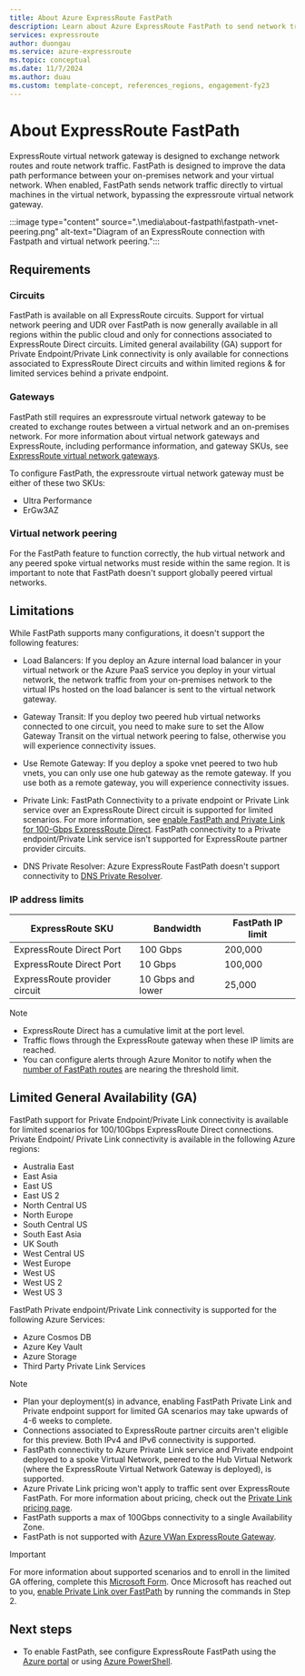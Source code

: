 ```yaml
---
title: About Azure ExpressRoute FastPath
description: Learn about Azure ExpressRoute FastPath to send network traffic by bypassing the gateway.
services: expressroute
author: duongau
ms.service: azure-expressroute
ms.topic: conceptual
ms.date: 11/7/2024
ms.author: duau
ms.custom: template-concept, references_regions, engagement-fy23
---
```

# About ExpressRoute FastPath

ExpressRoute virtual network gateway is designed to exchange network routes and route network traffic. FastPath is designed to improve the data path performance between your on-premises network and your virtual network. When enabled, FastPath sends network traffic directly to virtual machines in the virtual network, bypassing the expressroute virtual network gateway.

:::image type="content" source=".\media\about-fastpath\fastpath-vnet-peering.png" alt-text="Diagram of an ExpressRoute connection with Fastpath and virtual network peering.":::

## Requirements

### Circuits

FastPath is available on all ExpressRoute circuits. Support for virtual network peering and UDR over FastPath is now generally available in all regions within the public cloud and only for connections associated to ExpressRoute Direct circuits. Limited general availability (GA) support for Private Endpoint/Private Link connectivity is only available for connections associated to ExpressRoute Direct circuits and within limited regions & for limited services behind a private endpoint.

### Gateways

FastPath still requires an expressroute virtual network gateway to be created to exchange routes between a virtual network and an on-premises network. For more information about virtual network gateways and ExpressRoute, including performance information, and gateway SKUs, see [ExpressRoute virtual network gateways](expressroute-about-virtual-network-gateways.md).

To configure FastPath, the expressroute virtual network gateway must be either of these two SKUs:

* Ultra Performance
* ErGw3AZ

### Virtual network peering

For the FastPath feature to function correctly, the hub virtual network and any peered spoke virtual networks must reside within the same region. It is important to note that FastPath doesn't support globally peered virtual networks.

## Limitations

While FastPath supports many configurations, it doesn't support the following features:

* Load Balancers: If you deploy an Azure internal load balancer in your virtual network or the Azure PaaS service you deploy in your virtual network, the network traffic from your on-premises network to the virtual IPs hosted on the load balancer is sent to the virtual network gateway.

* Gateway Transit: If you deploy two peered hub virtual networks connected to one circuit, you need to make sure to set the Allow Gateway Transit on the virtual network peering to false, otherwise you will experience connectivity issues.

* Use Remote Gateway: If you deploy a spoke vnet peered to two hub vnets, you can only use one hub gateway as the remote gateway. If you use both as a remote gateway, you will experience connectivity issues. 

* Private Link: FastPath Connectivity to a private endpoint or Private Link service over an ExpressRoute Direct circuit is supported for limited scenarios. For more information, see [enable FastPath and Private Link for 100-Gbps ExpressRoute Direct](expressroute-howto-linkvnet-arm.md#fastpath-virtual-network-peering-user-defined-routes-udrs-and-private-link-support-for-expressroute-direct-connections). FastPath connectivity to a Private endpoint/Private Link service isn't supported for ExpressRoute partner provider circuits.

* DNS Private Resolver: Azure ExpressRoute FastPath doesn't support connectivity to [DNS Private Resolver](../dns/dns-private-resolver-overview.md).

### IP address limits

| ExpressRoute SKU | Bandwidth | FastPath IP limit |
|--|--|--|
| ExpressRoute Direct Port | 100 Gbps | 200,000 |
| ExpressRoute Direct Port | 10 Gbps | 100,000 |
| ExpressRoute provider circuit | 10 Gbps and lower | 25,000 |

> [!NOTE]
> * ExpressRoute Direct has a cumulative limit at the port level.
> * Traffic flows through the ExpressRoute gateway when these IP limits are reached.
> * You can configure alerts through Azure Monitor to notify when the [number of FastPath routes](expressroute-monitoring-metrics-alerts.md#fastpath-routes-count-at-circuit-level) are nearing the threshold limit.

## Limited General Availability (GA)

FastPath support for Private Endpoint/Private Link connectivity is available for limited scenarios for 100/10Gbps ExpressRoute Direct connections. Private Endpoint/ Private Link connectivity is available in the following Azure regions:
- Australia East
- East Asia
- East US
- East US 2
- North Central US
- North Europe
- South Central US
- South East Asia
- UK South
- West Central US
- West Europe
- West US
- West US 2
- West US 3

FastPath Private endpoint/Private Link connectivity is supported for the following Azure Services:
- Azure Cosmos DB
- Azure Key Vault
- Azure Storage
- Third Party Private Link Services

> [!NOTE]
> * Plan your deployment(s) in advance, enabling FastPath Private Link and Private endpoint support for limited GA scenarios may take upwards of 4-6 weeks to complete.
> * Connections associated to ExpressRoute partner circuits aren't eligible for this preview. Both IPv4 and IPv6 connectivity is supported.
> * FastPath connectivity to Azure Private Link service and Private endpoint deployed to a spoke Virtual Network, peered to the Hub Virtual Network (where the ExpressRoute Virtual Network Gateway is deployed), is supported. 
> * Azure Private Link pricing won't apply to traffic sent over ExpressRoute FastPath. For more information about pricing, check out the [Private Link pricing page](https://azure.microsoft.com/pricing/details/private-link/).
> * FastPath supports a max of 100Gbps connectivity to a single Availability Zone.
> * FastPath is not supported with [Azure VWan ExpressRoute Gateway](https://learn.microsoft.com/en-us/azure/virtual-wan/virtual-wan-expressroute-about).

> [!IMPORTANT]
> For more information about supported scenarios and to enroll in the limited GA offering, complete this [Microsoft Form](https://aka.ms/FPlimitedga). Once Microsoft has reached out to you, [enable Private Link over FastPath](expressroute-howto-linkvnet-arm.md#fastpath-virtual-network-peering-user-defined-routes-udrs-and-private-link-support-for-expressroute-direct-connections) by running the commands in Step 2.

## Next steps

- To enable FastPath, see configure ExpressRoute FastPath using the [Azure portal](expressroute-howto-linkvnet-portal-resource-manager.md#configure-expressroute-fastpath) or using [Azure PowerShell](expressroute-howto-linkvnet-arm.md#configure-expressroute-fastpath).

